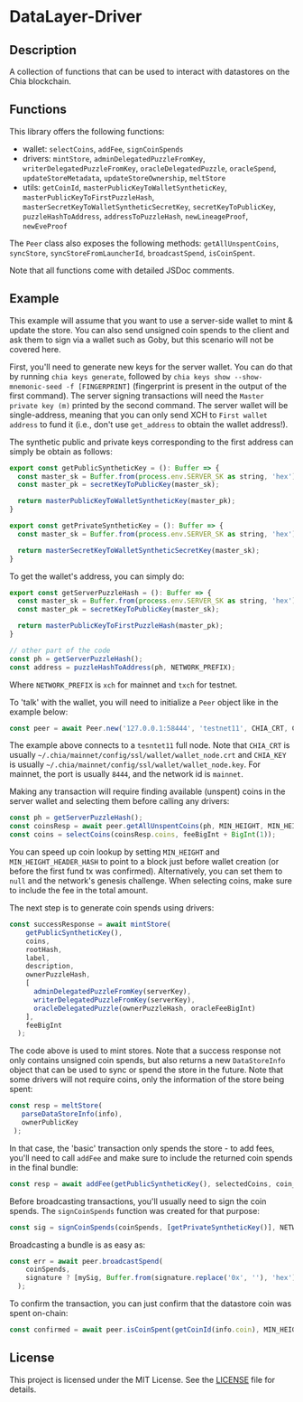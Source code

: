 # DataLayer-Driver

## Description

A collection of functions that can be used to interact with datastores on the Chia blockchain.

## Functions

This library offers the following functions:
- wallet: `selectCoins`, `addFee`, `signCoinSpends`
- drivers: `mintStore`, `adminDelegatedPuzzleFromKey`, `writerDelegatedPuzzleFromKey`, `oracleDelegatedPuzzle`, `oracleSpend`, `updateStoreMetadata`, `updateStoreOwnership`, `meltStore`
- utils: `getCoinId`, `masterPublicKeyToWalletSyntheticKey`, `masterPublicKeyToFirstPuzzleHash`, `masterSecretKeyToWalletSyntheticSecretKey`, `secretKeyToPublicKey`, `puzzleHashToAddress`, `addressToPuzzleHash`, `newLineageProof`, `newEveProof`

The `Peer` class also exposes the following methods: `getAllUnspentCoins`, `syncStore`, `syncStoreFromLauncherId`, `broadcastSpend`, `isCoinSpent`.

Note that all functions come with detailed JSDoc comments.

## Example

This example will assume that you want to use a server-side wallet to mint & update the store. You can also send unsigned coin spends to the client and ask them to sign via a wallet such as Goby, but this scenario will not be covered here.

First, you'll need to generate new keys for the server wallet. You can do that by running `chia keys generate`, followed by `chia keys show --show-mnemonic-seed -f [FINGERPRINT]` (fingerprint is present in the output of the first command). The server signing transactions will need the `Master private key (m)` printed by the second command. The server wallet will be single-address, meaning that you can only send XCH to `First wallet address` to fund it (i.e., don't use `get_address` to obtain the wallet address!).

The synthetic public and private keys corresponding to the first address can simply be obtain as follows:

```js
export const getPublicSyntheticKey = (): Buffer => {
  const master_sk = Buffer.from(process.env.SERVER_SK as string, 'hex');
  const master_pk = secretKeyToPublicKey(master_sk);

  return masterPublicKeyToWalletSyntheticKey(master_pk);
}

export const getPrivateSyntheticKey = (): Buffer => {
  const master_sk = Buffer.from(process.env.SERVER_SK as string, 'hex');

  return masterSecretKeyToWalletSyntheticSecretKey(master_sk);
}
```

To get the wallet's address, you can simply do:

```js
export const getServerPuzzleHash = (): Buffer => {
  const master_sk = Buffer.from(process.env.SERVER_SK as string, 'hex');
  const master_pk = secretKeyToPublicKey(master_sk);

  return masterPublicKeyToFirstPuzzleHash(master_pk);
}

// other part of the code
const ph = getServerPuzzleHash();
const address = puzzleHashToAddress(ph, NETWORK_PREFIX);
```

Where `NETWORK_PREFIX` is `xch` for mainnet and `txch` for testnet.

To 'talk' with the wallet, you will need to initialize a `Peer` object like in the example below:

```js
const peer = await Peer.new('127.0.0.1:58444', 'testnet11', CHIA_CRT, CHIA_KEY)
```

The example above connects to a `tesntet11` full node. Note that `CHIA_CRT` is usually `~/.chia/mainnet/config/ssl/wallet/wallet_node.crt` and `CHIA_KEY` is usually `~/.chia/mainnet/config/ssl/wallet/wallet_node.key`. For mainnet, the port is usually `8444`, and the network id is `mainnet`.

Making any transaction will require finding available (unspent) coins in the server wallet and selecting them before calling any drivers:

```js
const ph = getServerPuzzleHash();
const coinsResp = await peer.getAllUnspentCoins(ph, MIN_HEIGHT, MIN_HEIGHT_HEADER_HASH);
const coins = selectCoins(coinsResp.coins, feeBigInt + BigInt(1));
```

You can speed up coin lookup by setting `MIN_HEIGHT` and `MIN_HEIGHT_HEADER_HASH` to point to a block just before wallet creation (or before the first fund tx was confirmed). Alternatively, you can set them to `null` and the network's genesis challenge. When selecting coins, make sure to include the fee in the total amount.

The next step is to generate coin spends using drivers:
```js
const successResponse = await mintStore(
    getPublicSyntheticKey(),
    coins,
    rootHash,
    label,
    description,
    ownerPuzzleHash,
    [
      adminDelegatedPuzzleFromKey(serverKey),
      writerDelegatedPuzzleFromKey(serverKey),
      oracleDelegatedPuzzle(ownerPuzzleHash, oracleFeeBigInt)
    ],
    feeBigInt
  );
 ```
 
 The code above is used to mint stores. Note that a success response not only contains unsigned coin spends, but also returns a new `DataStoreInfo` object that can be used to sync or spend the store in the future. Note that some drivers will not require coins, only the information of the store being spent:
 
 ```js
 const resp = meltStore(
    parseDataStoreInfo(info),
    ownerPublicKey
  );
```

In that case, the 'basic' transaction only spends the store - to add fees, you'll need to call `addFee` and make sure to include the returned coin spends in the final bundle:

```js
const resp = await addFee(getPublicSyntheticKey(), selectedCoins, coin_ids, BigInt(fee));
```

Before broadcasting transactions, you'll usually need to sign the coin spends. The `signCoinSpends` function was created for that purpose:

```js
const sig = signCoinSpends(coinSpends, [getPrivateSyntheticKey()], NETWORK_AGG_SIG_DATA);
```

Broadcasting a bundle is as easy as:

```js
const err = await peer.broadcastSpend(
    coinSpends,
    signature ? [mySig, Buffer.from(signature.replace('0x', ''), 'hex')] : [mySig]
  );
```

To confirm the transaction, you can just confirm that the datastore coin was spent on-chain:

```js
const confirmed = await peer.isCoinSpent(getCoinId(info.coin), MIN_HEIGHT, MIN_HEIGHT_HEADER_HASH);
```

## License

This project is licensed under the MIT License. See the [LICENSE](https://github.com/Datalayer-Storage/DataLayer-Driver/blob/HEAD/LICENSE) file for details.
